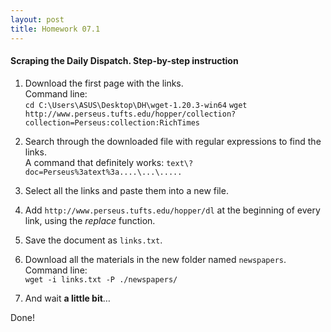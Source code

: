 ```yaml
---
layout: post
title: Homework 07.1
---
```

#### Scraping the Daily Dispatch. Step-by-step instruction

1. Download the first page with the links.  
Command line:  
`cd C:\Users\ASUS\Desktop\DH\wget-1.20.3-win64`
`wget http://www.perseus.tufts.edu/hopper/collection?collection=Perseus:collection:RichTimes`

2. Search through the downloaded file with regular expressions to find the links.  
A command that definitely works: `text\?doc=Perseus%3atext%3a....\...\.....`

3. Select all the links and paste them into a new file.

4. Add `http://www.perseus.tufts.edu/hopper/dl` at the beginning of every link, using the *replace* function.

5. Save the document as `links.txt`.

6. Download all the materials in the new folder named `newspapers`.  
Command line:  
`wget -i links.txt -P ./newspapers/`

7.	And wait **a little bit**…

Done!
